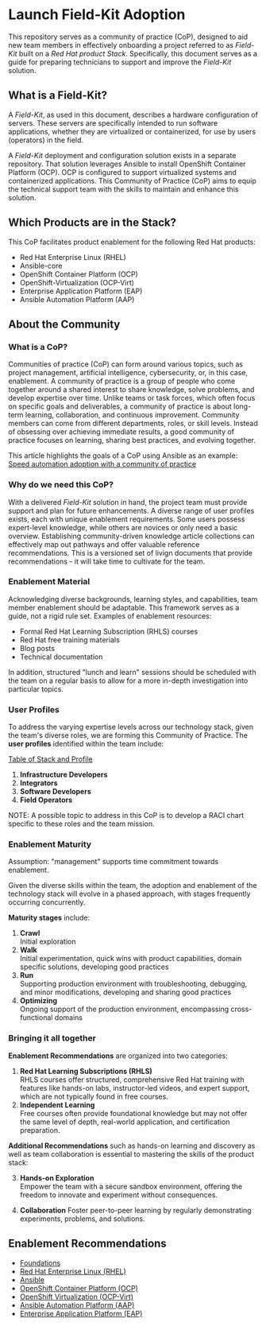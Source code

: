 # Launch Field-Kit Adoption

This repository serves as a community of practice (CoP), designed to aid new team members in effectively onboarding a project referred to as *Field-Kit* built on a *Red Hat product Stack*.  Specifically, this document serves as a guide for preparing technicians to support and improve the *Field-Kit* solution.

## What is a Field-Kit?

A *Field-Kit*, as used in this document, describes a hardware configuration of servers. These servers are specifically intended to run software applications, whether they are virtualized or containerized, for use by users (operators) in the field.

A *Field-Kit* deployment and configuration solution exists in a separate repository.  That solution leverages Ansible to install OpenShift Container Platform (OCP).   OCP is configured to support virtualized systems and containerized applications. This Community of Practice (CoP) aims to equip the technical support team with the skills to maintain and enhance this solution.

## Which Products are in the Stack?

This CoP facilitates product enablement for the following Red Hat products:

* Red Hat Enterprise Linux (RHEL)
* Ansible-core  
* OpenShift Container Platform (OCP)
* OpenShift-Virtualization (OCP-Virt)
* Enterprise Application Platform (EAP)
* Ansible Automation Platform (AAP)

## About the Community

### What is a CoP?

Communities of practice (CoP) can form around various topics, such as project management, artificial intelligence, cybersecurity, or, in this case, enablement. A community of practice is a group of people who come together around a shared interest to share knowledge, solve problems, and develop expertise over time. Unlike teams or task forces, which often focus on specific goals and deliverables, a community of practice is about long-term learning, collaboration, and continuous improvement. Community members can come from different departments, roles, or skill levels. Instead of obsessing over achieving immediate results, a good community of practice focuses on learning, sharing best practices, and evolving together.

This article highlights the goals of a CoP using Ansible as an example: [Speed automation adoption with a community of practice](https://www.redhat.com/rhdc/managed-files/ma-automation-community-of-practice-ebook-1698261kvm-202502-en.pdf)

### Why do we need this CoP?

With a delivered *Field-Kit* solution in hand, the project team must provide support and plan for future enhancements. A diverse range of user profiles exists, each with unique enablement requirements. Some users possess expert-level knowledge, while others are novices or only need a basic overview.  Establishing community-driven knowledge article collections can effectively map out pathways and offer valuable reference recommendations.  This is a versioned set of livign documents that provide recommendations - it will take time to cultivate for the team.

### Enablement Material

Acknowledging diverse backgrounds, learning styles, and capabilities, team member enablement should be adaptable. This framework serves as a guide, not a rigid rule set.  Examples of enablement resources:

* Formal Red Hat Learning Subscription (RHLS) courses  
* Red Hat free training materials  
* Blog posts  
* Technical documentation

In addition, structured "lunch and learn" sessions should be scheduled with the team on a regular basis to allow for a more in-depth investigation into particular topics.

### User Profiles

To address the varying expertise levels across our technology stack, given the team's diverse roles, we are forming this Community of Practice. The **user profiles** identified within the team include:

[Table of Stack and Profile](./tableStackProfile.pdf "table 1")

1. **Infrastructure Developers**
2. **Integrators**  
3. **Software Developers** 
4. **Field Operators**

NOTE: A possible topic to address in this CoP is to develop a RACI chart specific to these roles and the team mission.

### Enablement Maturity

Assumption: "management" supports time commitment towards enablement.

Given the diverse skills within the team, the adoption and enablement of the technology stack will evolve in a phased approach, with stages frequently occurring concurrently.

**Maturity stages** include:

1. **Crawl**  
Initial exploration
2. **Walk**  
Initial experimentation, quick wins with product capabilities, domain specific solutions, developing good practices
3. **Run**  
Supporting production environment with troubleshooting, debugging, and minor modifications, developing and sharing good practices
4. **Optimizing**  
Ongoing support of the production environment, encompassing cross-functional domains

### Bringing it all together

**Enablement Recommendations** are organized into two categories:

1. **Red Hat Learning Subscriptions (RHLS)**  
RHLS courses offer structured, comprehensive Red Hat training with features like hands-on labs, instructor-led videos, and expert support, which are not typically found in free courses.  
2. **Independent Learning**  
Free courses often provide foundational knowledge but may not offer the same level of depth, real-world application, and certification preparation.

**Additional Recommendations** such as hands-on learning and discovery as well as team collaboration is essential to mastering the skills of the product stack:

3. **Hands-on Exploration**  
Empower the team with a secure sandbox environment, offering the freedom to innovate and experiment without consequences.

4. **Collaboration**
Foster peer-to-peer learning by regularly demonstrating experiments, problems, and solutions.

## Enablement Recommendations

* [Foundations](./foundations.md)
* [Red Hat Enterprise Linux (RHEL)](./rhel.md)
* [Ansible](./ansible.md)
* [OpenShift Container Platform (OCP)](./ocp.md)
* [OpenShift Virtualization (OCP-Virt)](./ocp-virt.md)
* [Ansible Automation Platform (AAP)](./aap.md)
* [Enterprise Application Platform (EAP)](./eap.md)
